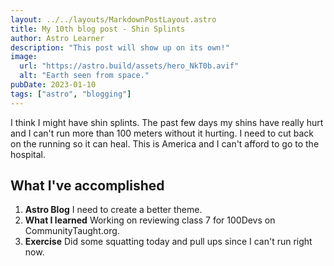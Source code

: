 ```yaml
---
layout: ../../layouts/MarkdownPostLayout.astro
title: My 10th blog post - Shin Splints
author: Astro Learner
description: "This post will show up on its own!"
image:
  url: "https://astro.build/assets/hero_NkT0b.avif"
  alt: "Earth seen from space."
pubDate: 2023-01-10
tags: ["astro", "blogging"]
---
```


I think I might have shin splints. The past few days my shins have really hurt and I can't run more than 100 meters without it hurting. I need to cut back on the running so it can heal. This is America and I can't afford to go to the hospital.

## What I've accomplished

1. **Astro Blog** I need to create a better theme.
2. **What I learned** Working on reviewing class 7 for 100Devs on CommunityTaught.org.
3. **Exercise** Did some squatting today and pull ups since I can't run right now.
